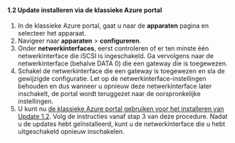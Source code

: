 <!--author=SharS last changed: 03/17/2016-->

#### <a name="to-install-update-12-from-the-azure-classic-portal"></a>1.2 Update installeren via de klassieke Azure portal
1. In de klassieke Azure portal, gaat u naar de **apparaten** pagina en selecteer het apparaat.
2. Navigeer naar **apparaten** > **configureren**.
3. Onder **netwerkinterfaces**, eerst controleren of er ten minste één netwerkinterface die iSCSI is ingeschakeld. Ga vervolgens naar de netwerkinterface (behalve DATA 0) die een gateway die is toegewezen.
4. Schakel de netwerkinterface die een gateway is toegewezen en sla de gewijzigde configuratie. Let op de netwerkinterface-instellingen behouden en dus wanneer u opnieuw deze netwerkinterface later inschakelt, de portal wordt teruggezet naar de oorspronkelijke instellingen.
5. U kunt nu [de klassieke Azure portal gebruiken voor het installeren van Update 1.2](#install-update-12-via-the-azure-classic-portal). Volg de instructies vanaf stap 3 van deze procedure. Nadat u de updates hebt geïnstalleerd, kunt u de netwerkinterface die u hebt uitgeschakeld opnieuw inschakelen.

